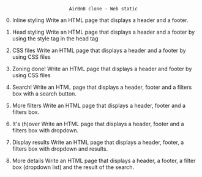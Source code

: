 							AirBnB clone - Web static

0. Inline styling
	Write an HTML page that displays a header and a footer.

1. Head styling
	Write an HTML page that displays a header and a footer by using the style tag in the head tag

2. CSS files
	Write an HTML page that displays a header and a footer by using CSS files

3. Zoning done!
	Write an HTML page that displays a header and footer by using CSS files

4. Search!
	Write an HTML page that displays a header, footer and a filters box with a search button.

5. More filters
	Write an HTML page that displays a header, footer and a filters box.

6. It's (h)over
	Write an HTML page that displays a header, footer and a filters box with dropdown.

7. Display results
	Write an HTML page that displays a header, footer, a filters box with dropdown and results.

8. More details
	Write an HTML page that displays a header, a footer, a filter box (dropdown list) and the result of the search.
